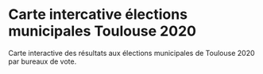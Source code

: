 # Carte intercative élections municipales Toulouse 2020

Carte interactive des résultats aux élections municipales de Toulouse 2020 par bureaux de vote. 

